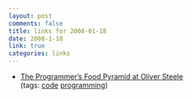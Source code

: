 ```yaml
--- 
layout: post
comments: false
title: links for 2008-01-18
date: 2008-1-18
link: true
categories: links
---
```

<ul class="delicious">
	<li>
		<div class="delicious-link"><a href="http://osteele.com/archives/2008/01/programmers-pyramid">  The Programmer’s Food Pyramid  at  Oliver Steele</a></div>
		<div class="delicious-tags">(tags: <a href="http://del.icio.us/zanshin/code">code</a> <a href="http://del.icio.us/zanshin/programming">programming</a>)</div>
	</li>
</ul>

